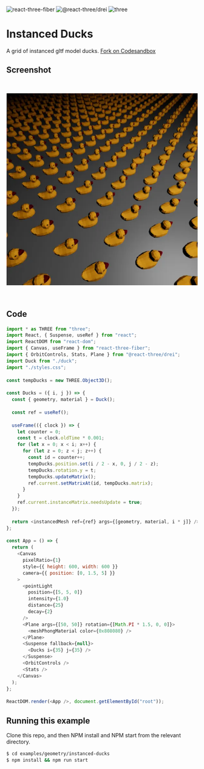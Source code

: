 ![react-three-fiber](https://img.shields.io/badge/dynamic/json?url=https://raw.githubusercontent.com/onion2k/r3f-by-example/develop/examples/geometry/instanced-ducks/package.json&label=react-three-fiber&query=$.dependencies['react-three-fiber']&color=green) ![@react-three/drei](https://img.shields.io/badge/dynamic/json?url=https://raw.githubusercontent.com/onion2k/r3f-by-example/develop/examples/geometry/instanced-ducks/package.json&label=@react-three/drei&query=$.dependencies['@react-three/drei']&color=green)  ![three](https://img.shields.io/badge/dynamic/json?url=https://raw.githubusercontent.com/onion2k/r3f-by-example/develop/examples/geometry/instanced-ducks/package.json&label=three&query=$.dependencies['three']&color=green)

# Instanced Ducks

A grid of instanced gltf model ducks. [Fork on Codesandbox](https://githubbox.com/onion2k/r3f-by-example/tree/develop/examples/geometry/instanced-ducks)

## Screenshot
<div align="center">
  <br>

![Ducks](screenshot.webp "Ducks")

  <br>
</div>

## Code

```js
import * as THREE from "three";
import React, { Suspense, useRef } from "react";
import ReactDOM from "react-dom";
import { Canvas, useFrame } from "react-three-fiber";
import { OrbitControls, Stats, Plane } from "@react-three/drei";
import Duck from "./duck";
import "./styles.css";

const tempDucks = new THREE.Object3D();

const Ducks = ({ i, j }) => {
  const { geometry, material } = Duck();

  const ref = useRef();

  useFrame(({ clock }) => {
    let counter = 0;
    const t = clock.oldTime * 0.001;
    for (let x = 0; x < i; x++) {
      for (let z = 0; z < j; z++) {
        const id = counter++;
        tempDucks.position.set(i / 2 - x, 0, j / 2 - z);
        tempDucks.rotation.y = t;
        tempDucks.updateMatrix();
        ref.current.setMatrixAt(id, tempDucks.matrix);
      }
    }
    ref.current.instanceMatrix.needsUpdate = true;
  });

  return <instancedMesh ref={ref} args={[geometry, material, i * j]} />;
};

const App = () => {
  return (
    <Canvas
      pixelRatio={1}
      style={{ height: 600, width: 600 }}
      camera={{ position: [0, 1.5, 5] }}
    >
      <pointLight
        position={[5, 5, 0]}
        intensity={1.0}
        distance={25}
        decay={2}
      />
      <Plane args={[50, 50]} rotation={[Math.PI * 1.5, 0, 0]}>
        <meshPhongMaterial color={0x808080} />
      </Plane>
      <Suspense fallback={null}>
        <Ducks i={35} j={35} />
      </Suspense>
      <OrbitControls />
      <Stats />
    </Canvas>
  );
};

ReactDOM.render(<App />, document.getElementById("root"));
```

## Running this example

Clone this repo, and then NPM install and NPM start from the relevant directory.

```bash
$ cd examples/geometry/instanced-ducks
$ npm install && npm run start
```